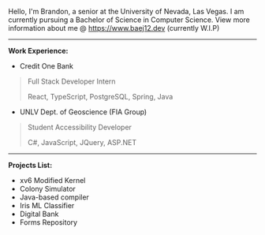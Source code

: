 Hello, I'm Brandon, a senior at the University of Nevada, Las Vegas. I am currently pursuing a Bachelor of Science in Computer Science. View more information about me @ https://www.baej12.dev (currently W.I.P)

---
**Work Experience:**
- Credit One Bank
> Full Stack Developer Intern
> 
> React, TypeScript, PostgreSQL, Spring, Java
- UNLV Dept. of Geoscience (FIA Group)
> Student Accessibility Developer
> 
> C#, JavaScript, JQuery, ASP.NET
  
---
**Projects List:**
- xv6 Modified Kernel
- Colony Simulator
- Java-based compiler
- Iris ML Classifier
- Digital Bank
- Forms Repository

